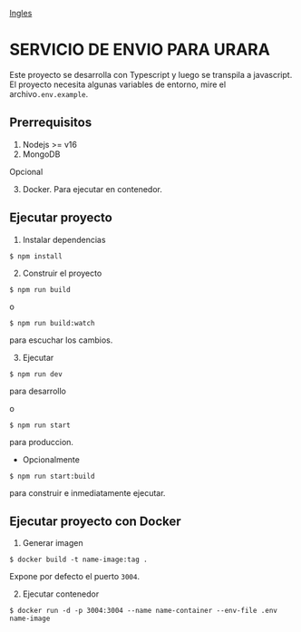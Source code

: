 [Ingles](README.md)

# SERVICIO DE ENVIO PARA URARA

Este proyecto se desarrolla con Typescript y luego se transpila a javascript.
El proyecto necesita algunas variables de entorno, mire el archivo`.env.example`.

## Prerrequisitos

1. Nodejs >= v16
2. MongoDB

Opcional

3. Docker. Para ejecutar en contenedor.

## Ejecutar proyecto

1. Instalar dependencias
```shell
$ npm install
```

2. Construir el proyecto

```shell
$ npm run build
```

o

```shell
$ npm run build:watch
```
para escuchar los cambios.

3. Ejecutar

```shell
$ npm run dev
```
para desarrollo

o

```shell
$ npm run start
```
para produccion.

- Opcionalmente
```shell
$ npm run start:build
```
para construir e inmediatamente ejecutar.

## Ejecutar proyecto con Docker

1. Generar imagen
```shell
$ docker build -t name-image:tag .
```
Expone por defecto el puerto `3004`.

2. Ejecutar contenedor
```shell
$ docker run -d -p 3004:3004 --name name-container --env-file .env name-image
```